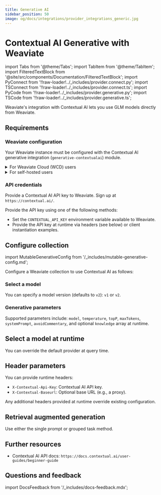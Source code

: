 ```yaml
---
title: Generative AI
sidebar_position: 50
image: og/docs/integrations/provider_integrations_generic.jpg
---
```


# Contextual AI Generative with Weaviate

import Tabs from '@theme/Tabs';
import TabItem from '@theme/TabItem';
import FilteredTextBlock from '@site/src/components/Documentation/FilteredTextBlock';
import PyConnect from '!!raw-loader!../_includes/provider.connect.py';
import TSConnect from '!!raw-loader!../_includes/provider.connect.ts';
import PyCode from '!!raw-loader!../_includes/provider.generative.py';
import TSCode from '!!raw-loader!../_includes/provider.generative.ts';

Weaviate's integration with Contextual AI lets you use GLM models directly from Weaviate.

## Requirements

### Weaviate configuration

Your Weaviate instance must be configured with the Contextual AI generative integration (`generative-contextualai`) module.

<details>
  <summary>For Weaviate Cloud (WCD) users</summary>

This integration is enabled by default on Weaviate Cloud (WCD) serverless instances.

</details>

<details>
  <summary>For self-hosted users</summary>

- Check the [cluster metadata](/deploy/configuration/meta.md) to verify if the module is enabled.
- Follow the [how-to configure modules](../../configuration/modules.md) guide to enable the module in Weaviate.

</details>

### API credentials

Provide a Contextual AI API key to Weaviate. Sign up at `https://contextual.ai/`.

Provide the API key using one of the following methods:

- Set the `CONTEXTUAL_API_KEY` environment variable available to Weaviate.
- Provide the API key at runtime via headers (see below) or client instantiation examples.

<Tabs groupId="languages">

 <TabItem value="py" label="Python API v4">
    <FilteredTextBlock
      text={PyConnect}
      startMarker="# START ContextualAIInstantiation"
      endMarker="# END ContextualAIInstantiation"
      language="py"
    />
  </TabItem>

 <TabItem value="js" label="JS/TS API v3">
    <FilteredTextBlock
      text={TSConnect}
      startMarker="// START ContextualAIInstantiation"
      endMarker="// END ContextualAIInstantiation"
      language="ts"
    />
  </TabItem>

</Tabs>

## Configure collection

import MutableGenerativeConfig from '/_includes/mutable-generative-config.md';

<MutableGenerativeConfig />

Configure a Weaviate collection to use Contextual AI as follows:

<Tabs groupId="languages">
  <TabItem value="py" label="Python API v4">
    <FilteredTextBlock
      text={PyCode}
      startMarker="# START BasicGenerativeContextualAI"
      endMarker="# END BasicGenerativeContextualAI"
      language="py"
    />
  </TabItem>

  <TabItem value="js" label="JS/TS API v3">
    <FilteredTextBlock
      text={TSCode}
      startMarker="// START BasicGenerativeContextualAI"
      endMarker="// END BasicGenerativeContextualAI"
      language="ts"
    />
  </TabItem>

</Tabs>

### Select a model

You can specify a model version (defaults to `v2`): `v1` or `v2`.

<Tabs groupId="languages">
  <TabItem value="py" label="Python API v4">
    <FilteredTextBlock
      text={PyCode}
      startMarker="# START GenerativeContextualAICustomModel"
      endMarker="# END GenerativeContextualAICustomModel"
      language="py"
    />
  </TabItem>

  <TabItem value="js" label="JS/TS API v3">
    <FilteredTextBlock
      text={TSCode}
      startMarker="// START GenerativeContextualAICustomModel"
      endMarker="// END GenerativeContextualAICustomModel"
      language="ts"
    />
  </TabItem>

</Tabs>

### Generative parameters

Supported parameters include: `model`, `temperature`, `topP`, `maxTokens`, `systemPrompt`, `avoidCommentary`, and optional `knowledge` array at runtime.

<Tabs groupId="languages">
  <TabItem value="py" label="Python API v4">
    <FilteredTextBlock
      text={PyCode}
      startMarker="# START FullGenerativeContextualAI"
      endMarker="# END FullGenerativeContextualAI"
      language="py"
    />
  </TabItem>

  <TabItem value="js" label="JS/TS API v3">
    <FilteredTextBlock
      text={TSCode}
      startMarker="// START FullGenerativeContextualAI"
      endMarker="// END FullGenerativeContextualAI"
      language="ts"
    />
  </TabItem>

</Tabs>

## Select a model at runtime

You can override the default provider at query time.

<Tabs groupId="languages">
  <TabItem value="py" label="Python API v4">
    <FilteredTextBlock
      text={PyCode}
      startMarker="# START RuntimeModelSelectionContextualAI"
      endMarker="# END RuntimeModelSelectionContextualAI"
      language="py"
    />
  </TabItem>
  <TabItem value="js" label="JS/TS Client v3">
    <FilteredTextBlock
      text={TSCode}
      startMarker="// START RuntimeModelSelectionContextualAI"
      endMarker="// END RuntimeModelSelectionContextualAI"
      language="ts"
    />
  </TabItem>
</Tabs>

## Header parameters

You can provide runtime headers:

- `X-Contextual-Api-Key`: Contextual AI API key.
- `X-Contextual-Baseurl`: Optional base URL (e.g., a proxy).

Any additional headers provided at runtime override existing configuration.

## Retrieval augmented generation

Use either the single prompt or grouped task method.

<Tabs groupId="languages">
  <TabItem value="py" label="Python API v4">
    <FilteredTextBlock
      text={PyCode}
      startMarker="# START SinglePromptExample"
      endMarker="# END SinglePromptExample"
      language="py"
    />
  </TabItem>
  <TabItem value="js" label="JS/TS API v3">
    <FilteredTextBlock
      text={TSCode}
      startMarker="// START SinglePromptExample"
      endMarker="// END SinglePromptExample"
      language="ts"
    />
  </TabItem>
</Tabs>

<Tabs groupId="languages">
  <TabItem value="py" label="Python API v4">
    <FilteredTextBlock
      text={PyCode}
      startMarker="# START GroupedTaskExample"
      endMarker="# END GroupedTaskExample"
      language="py"
    />
  </TabItem>
  <TabItem value="js" label="JS/TS API v3">
    <FilteredTextBlock
      text={TSCode}
      startMarker="// START GroupedTaskExample"
      endMarker="// END GroupedTaskExample"
      language="ts"
    />
  </TabItem>
</Tabs>

## Further resources

- Contextual AI API docs: `https://docs.contextual.ai/user-guides/beginner-guide`

## Questions and feedback

import DocsFeedback from '/_includes/docs-feedback.mdx';

<DocsFeedback/>


